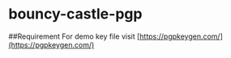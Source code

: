 # bouncy-castle-pgp

##Requirement
For demo key file visit [https://pgpkeygen.com/](https://pgpkeygen.com/)
